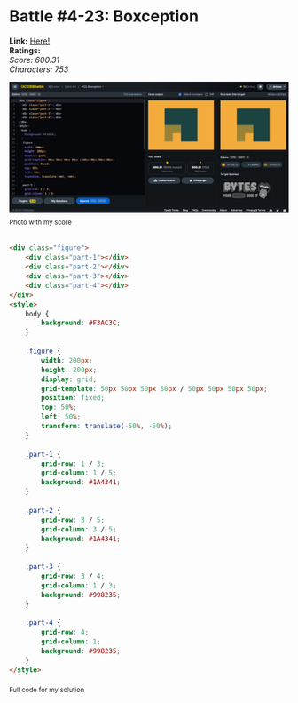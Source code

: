 # Battle #4-23: Boxception

**Link:** [Here!](https://cssbattle.dev/play/23)
<br>
**Ratings:**
<br>
*Score: 600.31*
<br>
*Characters: 753*

![23-boxception](/battles/4/23-boxception/23-boxception-solution.png)
<sub>Photo with my score</sub>
<br>
<br>

```html
<div class="figure">
    <div class="part-1"></div>
    <div class="part-2"></div>
    <div class="part-3"></div>
    <div class="part-4"></div>
</div>
<style>
    body {
        background: #F3AC3C;
    }

    .figure {
        width: 200px;
        height: 200px;
        display: grid;
        grid-template: 50px 50px 50px 50px / 50px 50px 50px 50px;
        position: fixed;
        top: 50%;
        left: 50%;
        transform: translate(-50%, -50%);
    }

    .part-1 {
        grid-row: 1 / 3;
        grid-column: 1 / 5;
        background: #1A4341;
    }

    .part-2 {
        grid-row: 3 / 5;
        grid-column: 3 / 5;
        background: #1A4341;
    }

    .part-3 {
        grid-row: 3 / 4;
        grid-column: 1 / 3;
        background: #998235;
    }

    .part-4 {
        grid-row: 4;
        grid-column: 1;
        background: #998235;
    }
</style>
```
<sub>Full code for my solution</sub>
